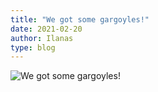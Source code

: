 ```yaml
---
title: "We got some gargoyles!"
date: 2021-02-20
author: Ilanas
type: blog
---
```


![We got some gargoyles!](/posts/2021-02-20/WoWScrnShot_021921_232858.jpg)
<!--more-->

